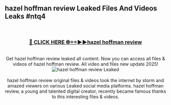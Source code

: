 ## hazel hoffman review Leaked Files And Videos Leaks #ntq4
<br>
<div align="center">
<h3><a href="https://watchclip.my.id/hazel hoffman review" rel="nofollow">🔴 CLICK HERE 🌐==►►hazel hoffman review</a></h3>
<br>
Get hazel hoffman review leaked all content. Now you can access all files & videos of hazel hoffman review. All video and files new update 2025!
<br>
<a href="https://watchclip.my.id/hazel hoffman review" rel="nofollow" data-target="animated-image.originalLink"><img src="https://i.ibb.co.com/WyWwxjT/player-gif2.gif" alt="hazel hoffman review Leaked" style="max-width: 100%; display: inline-block;" data-target="animated-image.originalImage"></a>
<br><br>
hazel hoffman review original files & videos took the internet by storm and amazed viewers on various Leaked social media platforms. hazel hoffman review, a young and talented digital creator, recently became famous thanks to this interesting files & videos.
</div>
<br>